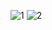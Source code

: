 ![1](https://github.com/user-attachments/assets/bdcd8b88-1935-420c-8203-287317235f3c)
![2](https://github.com/user-attachments/assets/02fbf30a-e248-428d-9e91-8eb68834cf60)
